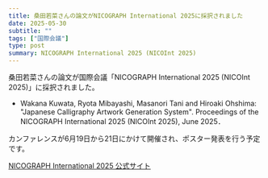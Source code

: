 ```yaml
---
title: 桑田若菜さんの論文がNICOGRAPH International 2025に採択されました
date: 2025-05-30
subtitle: ""
tags: ["国際会議"]
type: post
summary: NICOGRAPH International 2025 (NICOInt 2025)
---
```


<!-- #### 日時：2025年6月19日（木）～6月21日（土）
#### 場所：金沢歌劇座 -->

桑田若菜さんの論文が国際会議「NICOGRAPH International 2025 (NICOInt 2025)」に採択されました。

- Wakana Kuwata, Ryota Mibayashi, Masanori Tani and Hiroaki Ohshima: "Japanese Calligraphy Artwork Generation System". Proceedings of the NICOGRAPH International 2025 (NICOInt 2025), June 2025．

カンファレンスが6月19日から21日にかけて開催され、ポスター発表を行う予定です。

[NICOGRAPH International 2025 公式サイト](https://www.art-science.org/nicograph/nicoint2025/)